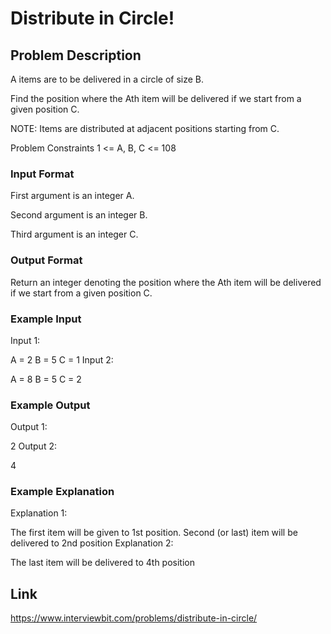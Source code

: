 # Distribute in Circle!

## Problem Description

A items are to be delivered in a circle of size B.

Find the position where the Ath item will be delivered if we start from a given position C.

NOTE: Items are distributed at adjacent positions starting from C.



Problem Constraints
1 <= A, B, C <= 108



### Input Format
First argument is an integer A.

Second argument is an integer B.

Third argument is an integer C.



### Output Format
Return an integer denoting the position where the Ath item will be delivered if we start from a given position C.



### Example Input
Input 1:

 A = 2
 B = 5
 C = 1
Input 2:

 A = 8
 B = 5
 C = 2


### Example Output
Output 1:

 2
Output 2:

 4


### Example Explanation
Explanation 1:

 The first item will be given to 1st position. Second (or last) item will be delivered to 2nd position
Explanation 2:

 The last item will be delivered to 4th position


## Link

https://www.interviewbit.com/problems/distribute-in-circle/